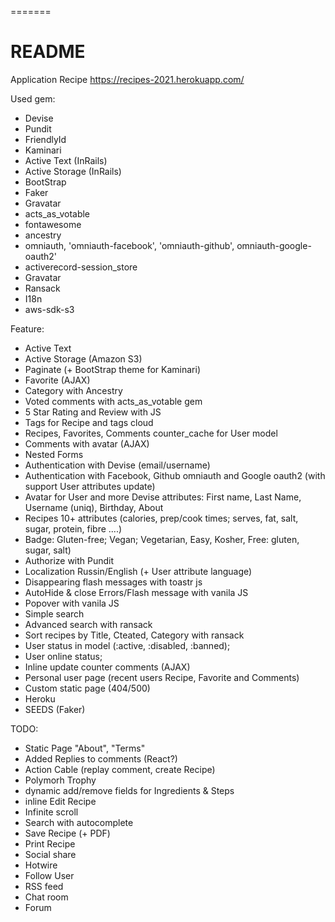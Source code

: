 =======
# README

Application Recipe https://recipes-2021.herokuapp.com/

Used gem:
* Devise
* Pundit
* FriendlyId
* Kaminari
* Active Text (InRails)
* Active Storage (InRails)
* BootStrap
* Faker
* Gravatar
* acts_as_votable
* fontawesome
* ancestry
* omniauth, 'omniauth-facebook', 'omniauth-github', omniauth-google-oauth2'
* activerecord-session_store
* Gravatar
* Ransack
* I18n
* aws-sdk-s3


Feature:
* Active Text
* Active Storage (Amazon S3)
* Paginate (+ BootStrap theme for Kaminari)
* Favorite (AJAX)
* Category with Ancestry
* Voted comments with acts_as_votable gem
* 5 Star Rating and Review with JS
* Tags for Recipe and tags cloud
* Recipes, Favorites, Comments counter_cache for User model
* Comments with avatar (AJAX)
* Nested Forms
* Authentication with Devise (email/username)
* Authentication with Facebook, Github omniauth and Google oauth2 (with support User attributes update)
* Avatar for User and more Devise attributes: First name, Last Name, Username (uniq), Birthday, About 
* Recipes 10+ attributes (calories, prep/cook times; serves, fat, salt, sugar, protein, fibre ....)
* Badge: Gluten-free; Vegan; Vegetarian, Easy, Kosher, Free: gluten, sugar, salt)
* Authorize with Pundit
* Localization Russin/English (+ User attribute language)
* Disappearing flash messages with toastr js
* AutoHide & close Errors/Flash message with vanila JS
* Popover with vanila JS
* Simple search
* Advanced search with ransack
* Sort recipes by Title, Cteated, Category with ransack
* User status in model (:active, :disabled, :banned);
* User online status;
* Inline update counter comments (AJAX)
* Personal user page (recent users Recipe, Favorite and Comments)
* Custom static page (404/500)
* Heroku
* SEEDS (Faker)

TODO:
* Static Page "About", "Terms"
* Added Replies to comments (React?)
* Action Cable (replay comment, create Recipe)
* Polymorh Trophy
* dynamic add/remove fields for Ingredients & Steps
* inline Edit Recipe
* Infinite scroll
* Search with autocomplete
* Save Recipe (+ PDF)
* Print Recipe
* Social share
* Hotwire
* Follow User
* RSS feed
* Chat room
* Forum

